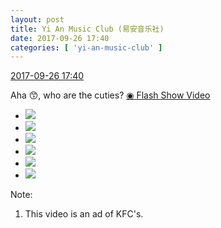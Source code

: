 ```yaml
---
layout: post
title: Yi An Music Club (易安音乐社)
date: 2017-09-26 17:40
categories: [ 'yi-an-music-club' ]
---
```


<div class="weibo-info">
  <a href="http://weibo.com/6094546964/FnCcVnW7j">2017-09-26 17:40</a>
</div>

Aha :kissing_smiling_eyes:, who are the cuties? [◉ Flash Show Video](http://www.miaopai.com/show/41MSc-NPjgRa02bQZ-iQrmlBNqHSshwYMNMPIA__.htm)

<!-- more -->

<ul class="weibo-pic-list-2">
  <li class="weibo-pic">
    <a href="https://wx4.sinaimg.cn/mw690/006Es64Agy1fjx3ku1sa6j31st2p8npg.jpg"><img src="https://wx4.sinaimg.cn/thumb150/006Es64Agy1fjx3ku1sa6j31st2p8npg.jpg" /></a>
  </li>
  <li class="weibo-pic">
    <a href="https://wx2.sinaimg.cn/mw690/006Es64Agy1fjx3jo2z00j31st2p8qv8.jpg"><img src="https://wx2.sinaimg.cn/thumb150/006Es64Agy1fjx3jo2z00j31st2p8qv8.jpg" /></a>
  </li>
  <li class="weibo-pic">
    <a href="https://wx3.sinaimg.cn/mw690/006Es64Agy1fjx3lbzi0sj31st2p8hdv.jpg"><img src="https://wx3.sinaimg.cn/thumb150/006Es64Agy1fjx3lbzi0sj31st2p8hdv.jpg" /></a>
  </li>
  <li class="weibo-pic">
    <a href="https://wx4.sinaimg.cn/mw690/006Es64Agy1fjx3olwd4gj325l38d7wl.jpg"><img src="https://wx4.sinaimg.cn/thumb150/006Es64Agy1fjx3olwd4gj325l38d7wl.jpg" /></a>
  </li>
  <li class="weibo-pic">
    <a href="https://wx4.sinaimg.cn/mw690/006Es64Agy1fjx3ne41c1j31j82au4qq.jpg"><img src="https://wx4.sinaimg.cn/thumb150/006Es64Agy1fjx3ne41c1j31j82au4qq.jpg" /></a>
  </li>
  <li class="weibo-pic">
    <a href="https://wx3.sinaimg.cn/mw690/006Es64Agy1fjx3r6nd3dj31st2p81l0.jpg"><img src="https://wx3.sinaimg.cn/thumb150/006Es64Agy1fjx3r6nd3dj31st2p81l0.jpg" /></a>
  </li>
</ul>

Note:
1. This video is an ad of KFC's.
